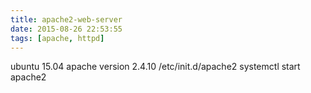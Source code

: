 ```yaml
---
title: apache2-web-server
date: 2015-08-26 22:53:55
tags: [apache, httpd]
---
```

ubuntu 15.04
apache version 2.4.10 
/etc/init.d/apache2
systemctl start apache2
